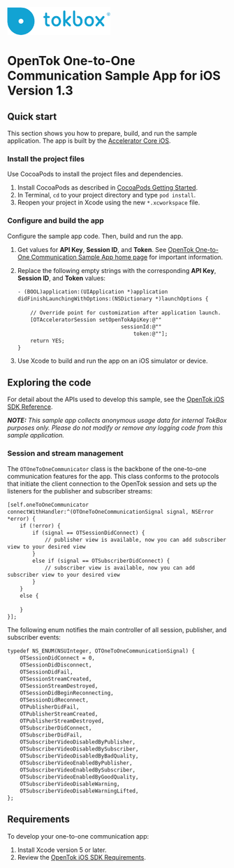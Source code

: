![logo](../tokbox-logo.png)

# OpenTok One-to-One Communication Sample App for iOS<br/>Version 1.3

## Quick start

This section shows you how to prepare, build, and run the sample application. The app is built by the [Accelerator Core iOS](https://github.com/opentok/accelerator-core-ios).

### Install the project files

Use CocoaPods to install the project files and dependencies.

1. Install CocoaPods as described in [CocoaPods Getting Started](https://guides.cocoapods.org/using/getting-started.html#getting-started).
1. In Terminal, `cd` to your project directory and type `pod install`.
1. Reopen your project in Xcode using the new `*.xcworkspace` file.

### Configure and build the app

Configure the sample app code. Then, build and run the app.

1. Get values for **API Key**, **Session ID**, and **Token**. See [OpenTok One-to-One Communication Sample App home page](../README.md) for important information.

1. Replace the following empty strings with the corresponding **API Key**, **Session ID**, and **Token** values:

    ```objc
    - (BOOL)application:(UIApplication *)application didFinishLaunchingWithOptions:(NSDictionary *)launchOptions {

        // Override point for customization after application launch.    
        [OTAcceleratorSession setOpenTokApiKey:@""
                                     sessionId:@""
                                         token:@""];
        return YES;
    }
    ```

1. Use Xcode to build and run the app on an iOS simulator or device.

## Exploring the code

For detail about the APIs used to develop this sample, see the [OpenTok iOS SDK Reference](https://tokbox.com/developer/sdks/ios/reference/).

_**NOTE:** This sample app collects anonymous usage data for internal TokBox purposes only. Please do not modify or remove any logging code from this sample application._

### Session and stream management

The `OTOneToOneCommunicator` class is the backbone of the one-to-one communication features for the app. This class conforms to the protocols that initiate the client connection to the OpenTok session and sets up the listeners for the publisher and subscriber streams:

```objc
[self.oneToOneCommunicator connectWithHandler:^(OTOneToOneCommunicationSignal signal, NSError *error) {
    if (!error) {
        if (signal == OTSessionDidConnect) {
            // publisher view is available, now you can add subscriber view to your desired view
        }
        else if (signal == OTSubscriberDidConnect) {
            // subscriber view is available, now you can add subscriber view to your desired view
        }
    }
    else {
        
    }
}];
```

The following enum notifies the main controller of all session, publisher, and subscriber events:

```objc
typedef NS_ENUM(NSUInteger, OTOneToOneCommunicationSignal) {
    OTSessionDidConnect = 0,
    OTSessionDidDisconnect,
    OTSessionDidFail,
    OTSessionStreamCreated,
    OTSessionStreamDestroyed,
    OTSessionDidBeginReconnecting,
    OTSessionDidReconnect,
    OTPublisherDidFail,
    OTPublisherStreamCreated,
    OTPublisherStreamDestroyed,
    OTSubscriberDidConnect,
    OTSubscriberDidFail,
    OTSubscriberVideoDisabledByPublisher,
    OTSubscriberVideoDisabledBySubscriber,
    OTSubscriberVideoDisabledByBadQuality,
    OTSubscriberVideoEnabledByPublisher,
    OTSubscriberVideoEnabledBySubscriber,
    OTSubscriberVideoEnabledByGoodQuality,
    OTSubscriberVideoDisableWarning,
    OTSubscriberVideoDisableWarningLifted,
};
```
## Requirements

To develop your one-to-one communication app:

1. Install Xcode version 5 or later.
2. Review the [OpenTok iOS SDK Requirements](https://tokbox.com/developer/sdks/ios/).
